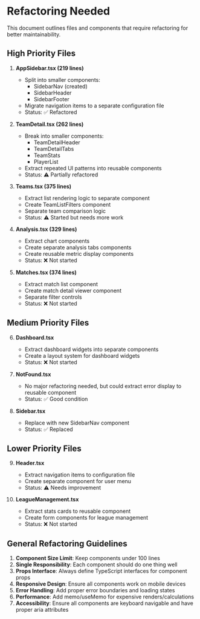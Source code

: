 
# Refactoring Needed

This document outlines files and components that require refactoring for better maintainability.

## High Priority Files

1. **AppSidebar.tsx (219 lines)**
   - Split into smaller components:
     - SidebarNav (created)
     - SidebarHeader
     - SidebarFooter
   - Migrate navigation items to a separate configuration file
   - Status: ✅ Refactored

2. **TeamDetail.tsx (262 lines)**
   - Break into smaller components:
     - TeamDetailHeader
     - TeamDetailTabs
     - TeamStats
     - PlayerList
   - Extract repeated UI patterns into reusable components
   - Status: ⚠️ Partially refactored

3. **Teams.tsx (375 lines)**
   - Extract list rendering logic to separate component
   - Create TeamListFilters component
   - Separate team comparison logic
   - Status: ⚠️ Started but needs more work

4. **Analysis.tsx (329 lines)**
   - Extract chart components
   - Create separate analysis tabs components
   - Create reusable metric display components
   - Status: ❌ Not started

5. **Matches.tsx (374 lines)**
   - Extract match list component
   - Create match detail viewer component
   - Separate filter controls
   - Status: ❌ Not started

## Medium Priority Files

6. **Dashboard.tsx**
   - Extract dashboard widgets into separate components
   - Create a layout system for dashboard widgets
   - Status: ❌ Not started

7. **NotFound.tsx**
   - No major refactoring needed, but could extract error display to reusable component
   - Status: ✅ Good condition

8. **Sidebar.tsx**
   - Replace with new SidebarNav component
   - Status: ✅ Replaced

## Lower Priority Files

9. **Header.tsx**
   - Extract navigation items to configuration file
   - Create separate component for user menu
   - Status: ⚠️ Needs improvement

10. **LeagueManagement.tsx**
    - Extract stats cards to reusable component
    - Create form components for league management
    - Status: ❌ Not started

## General Refactoring Guidelines

1. **Component Size Limit**: Keep components under 100 lines
2. **Single Responsibility**: Each component should do one thing well
3. **Props Interface**: Always define TypeScript interfaces for component props
4. **Responsive Design**: Ensure all components work on mobile devices
5. **Error Handling**: Add proper error boundaries and loading states
6. **Performance**: Add memo/useMemo for expensive renders/calculations
7. **Accessibility**: Ensure all components are keyboard navigable and have proper aria attributes
